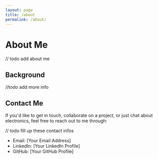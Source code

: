 ```yaml
---
layout: page
title: /about
permalink: /about/
---
```


# About Me

// todo add about me

## Background

//todo add more info

## Contact Me

If you'd like to get in touch, collaborate on a project, or just chat about electronics, feel free to reach out to me through:

// todo fill up these contact infos

- Email: [Your Email Address]
- LinkedIn: [Your LinkedIn Profile]
- GitHub: [Your GitHub Profile]
